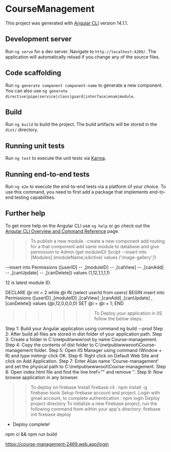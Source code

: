 # CourseManagement

This project was generated with [Angular CLI](https://github.com/angular/angular-cli) version 14.1.1.

## Development server

Run `ng serve` for a dev server. Navigate to `http://localhost:4200/`. The application will automatically reload if you change any of the source files.

## Code scaffolding

Run `ng generate component component-name` to generate a new component. You can also use `ng generate directive|pipe|service|class|guard|interface|enum|module`.

## Build

Run `ng build` to build the project. The build artifacts will be stored in the `dist/` directory.

## Running unit tests

Run `ng test` to execute the unit tests via [Karma](https://karma-runner.github.io).

## Running end-to-end tests

Run `ng e2e` to execute the end-to-end tests via a platform of your choice. To use this command, you need to first add a package that implements end-to-end testing capabilities.

## Further help

To get more help on the Angular CLI use `ng help` or go check out the [Angular CLI Overview and Command Reference](https://angular.io/cli) page.


>> To publish a new module :
create a new component
add routing for a that component
add same module to database and give permission to Admin (get moduleID)
Script
>>   --insert into [Modules] (moduleName,isActive) values ('image-gallery',1)
  
  --insert into Permissions ([userID]
  --    ,[moduleID]
  --    ,[calView]
  --    ,[canAdd]
  --    ,[canUpdate]
  --    ,[canDelete]) values (1,12,1,1,1,1)

12 is latest module ID.

  DECLARE @i int = 2
  while @i IN (select userId from users)
  BEGIN
	insert into Permissions ([userID]
     ,[moduleID]
    ,[calView]
     ,[canAdd]
    ,[canUpdate]
     ,[canDelete]) values (@i,12,0,0,0,0)
	 SET @i = @i + 1;
  END




>>>>>>> To Deploy your application in IIS follow the below steps.

Step 1: Build your Angular application using command ng build --prod
Step 2: After build all files are stored in dist folder of your application path.
Step 3: Create a folder in C:\inetpub\wwwroot by name Course-management.
Step 4: Copy the contents of dist folder to C:\inetpub\wwwroot\Course-management folder.
Step 5: Open IIS Manager using command (Window + R) and type inetmgr click OK.
Step 6: Right click on Default Web Site and click on Add Application.
Step 7: Enter Alias name 'Course-management' and set the physical path to C:\inetpub\wwwroot\Course-management.
Step 8: Open index.html file and find the line href="\" and remove '\'.
Step 9: Now browse application in any browser.


>> To deploy on firebase
Install firebase cli : npm install -g firebase-tools
Setup firebase account and project.
Login with gmail account, to complete authentication : npm login
Deploy project directory
To initialize a new Firebase project, run the following command from within your app's directory: 
firebase init
firebase deploy
+  Deploy complete!


npm ci && npm run build

https://course-management-2469.web.app/login
